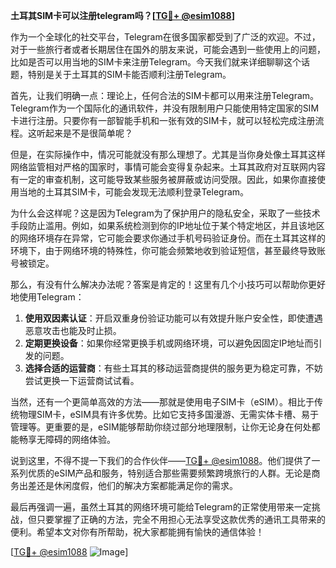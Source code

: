 **土耳其SIM卡可以注册telegram吗？[[TG💪+ @esim1088](https://t.me/s/esim1088)]**

作为一个全球化的社交平台，Telegram在很多国家都受到了广泛的欢迎。不过，对于一些旅行者或者长期居住在国外的朋友来说，可能会遇到一些使用上的问题，比如是否可以用当地的SIM卡来注册Telegram。今天我们就来详细聊聊这个话题，特别是关于土耳其的SIM卡能否顺利注册Telegram。

首先，让我们明确一点：理论上，任何合法的SIM卡都可以用来注册Telegram。Telegram作为一个国际化的通讯软件，并没有限制用户只能使用特定国家的SIM卡进行注册。只要你有一部智能手机和一张有效的SIM卡，就可以轻松完成注册流程。这听起来是不是很简单呢？

但是，在实际操作中，情况可能就没有那么理想了。尤其是当你身处像土耳其这样网络监管相对严格的国家时，事情可能会变得复杂起来。土耳其政府对互联网内容有一定的审查机制，这可能导致某些服务被屏蔽或访问受限。因此，如果你直接使用当地的土耳其SIM卡，可能会发现无法顺利登录Telegram。

为什么会这样呢？这是因为Telegram为了保护用户的隐私安全，采取了一些技术手段防止滥用。例如，如果系统检测到你的IP地址位于某个特定地区，并且该地区的网络环境存在异常，它可能会要求你通过手机号码验证身份。而在土耳其这样的环境下，由于网络环境的特殊性，你可能会频繁地收到验证短信，甚至最终导致账号被锁定。

那么，有没有什么解决办法呢？答案是肯定的！这里有几个小技巧可以帮助你更好地使用Telegram：

1. **使用双因素认证**：开启双重身份验证功能可以有效提升账户安全性，即使遭遇恶意攻击也能及时止损。
2. **定期更换设备**：如果你经常更换手机或网络环境，可以避免因固定IP地址而引发的问题。
3. **选择合适的运营商**：有些土耳其的移动运营商提供的服务更为稳定可靠，不妨尝试更换一下运营商试试看。

当然，还有一个更简单高效的方法——那就是使用电子SIM卡（eSIM）。相比于传统物理SIM卡，eSIM具有许多优势。比如它支持多国漫游、无需实体卡槽、易于管理等。更重要的是，eSIM能够帮助你绕过部分地理限制，让你无论身在何处都能畅享无障碍的网络体验。

说到这里，不得不提一下我们的合作伙伴——[TG💪+ @esim1088](https://t.me/s/esim1088)。他们提供了一系列优质的eSIM产品和服务，特别适合那些需要频繁跨境旅行的人群。无论是商务出差还是休闲度假，他们的解决方案都能满足你的需求。

最后再强调一遍，虽然土耳其的网络环境可能给Telegram的正常使用带来一定挑战，但只要掌握了正确的方法，完全不用担心无法享受这款优秀的通讯工具带来的便利。希望本文对你有所帮助，祝大家都能拥有愉快的通信体验！

[[TG💪+ @esim1088](https://t.me/s/esim1088) ![Image](https://i.postimg.cc/4NQfJmqS/Snipaste-2025-05-13-00-14-12.png)]